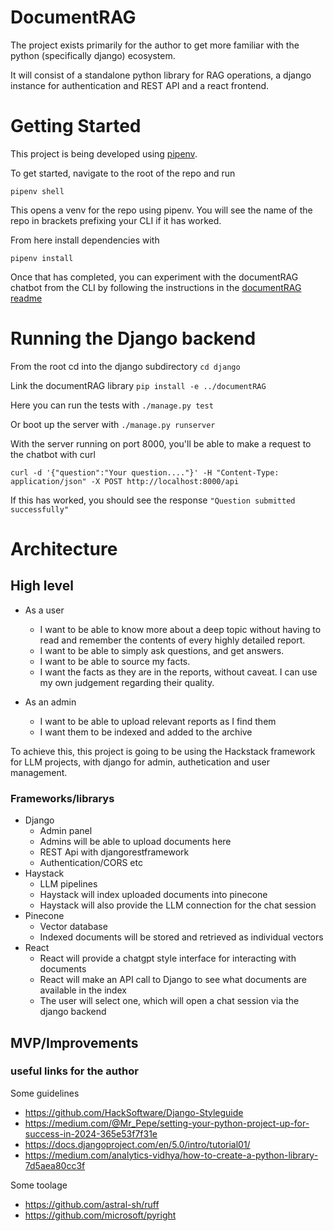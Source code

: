 # DocumentRAG

The project exists primarily for the author to get more familiar with the python (specifically django) ecosystem.

It will consist of a standalone python library for RAG operations, a django instance for authentication and REST API and a react frontend.

# Getting Started

This project is being developed using [pipenv](https://pipenv.pypa.io/en/latest/).

To get started, navigate to the root of the repo and run
```
pipenv shell
```

This opens a venv for the repo using pipenv. You will see the name of the repo in brackets prefixing your CLI if it has worked.

From here install dependencies with
```
pipenv install
```

Once that has completed, you can experiment with the documentRAG chatbot from the CLI by following the instructions in the [documentRAG readme](documentRAG/README.md)

# Running the Django backend

From the root cd into the django subdirectory `cd django`

Link the documentRAG library `pip install -e ../documentRAG`

Here you can run the tests with `./manage.py test`

Or boot up the server with `./manage.py runserver`

With the server running on port 8000, you'll be able to make a request to the chatbot with curl

`curl -d '{"question":"Your question...."}' -H "Content-Type: application/json" -X POST http://localhost:8000/api`

If this has worked, you should see the response `"Question submitted successfully"`

# Architecture

## High level

- As a user
    - I want to be able to know more about a deep topic without having to read and remember the contents of every highly detailed report. 
    - I want to be able to simply ask questions, and get answers.
    - I want to be able to source my facts.
    - I want the facts as they are in the reports, without caveat. I can use my own judgement regarding their quality.

- As an admin
    - I want to be able to upload relevant reports as I find them
    - I want them to be indexed and added to the archive

To achieve this, this project is going to be using the Hackstack framework for LLM projects, with django for admin, authetication and user management.

### Frameworks/librarys

- Django
    - Admin panel
    - Admins will be able to upload documents here
    - REST Api with djangorestframework
    - Authentication/CORS etc
- Haystack
    - LLM pipelines
    - Haystack will index uploaded documents into pinecone
    - Haystack will also provide the LLM connection for the chat session
- Pinecone
    - Vector database
    - Indexed documents will be stored and retrieved as individual vectors
- React
    - React will provide a chatgpt style interface for interacting with documents
    - React will make an API call to Django to see what documents are available in the index
    - The user will select one, which will open a chat session via the django backend

## MVP/Improvements

### useful links for the author

Some guidelines
- https://github.com/HackSoftware/Django-Styleguide
- https://medium.com/@Mr_Pepe/setting-your-python-project-up-for-success-in-2024-365e53f7f31e
- https://docs.djangoproject.com/en/5.0/intro/tutorial01/
- https://medium.com/analytics-vidhya/how-to-create-a-python-library-7d5aea80cc3f

Some toolage

- https://github.com/astral-sh/ruff
- https://github.com/microsoft/pyright

